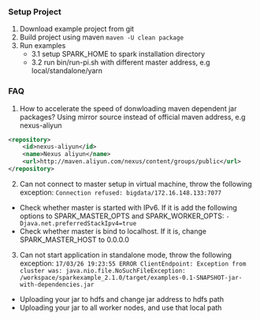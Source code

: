 ### Setup Project
1. Download example project from git
2. Build project using maven
``maven -U clean package``
3. Run examples
   - 3.1 setup SPARK_HOME to spark installation directory
   - 3.2 run bin/run-pi.sh with different master address, e.g local/standalone/yarn 

### FAQ
1. How to accelerate the speed of donwloading maven dependent jar packages?
Using mirror source instead of official maven address, e.g nexus-aliyun
```xml
<repository>
    <id>nexus-aliyun</id>
    <name>Nexus aliyun</name>
    <url>http://maven.aliyun.com/nexus/content/groups/public</url>
</repository>
```
2. Can not connect to master setup in virtual machine, throw the following exception:
``Connection refused: bigdata/172.16.148.133:7077``
- Check whether master is started with IPv6. If it is add the following options to SPARK_MASTER_OPTS and SPARK_WORKER_OPTS:
``-Djava.net.preferredStackIpv4=true``
- Check whether master is bind to localhost. If it is, change SPARK_MASTER_HOST to 0.0.0.0
3. Can not start application in standalone mode, throw the following exception:
``17/03/26 19:23:55 ERROR ClientEndpoint: Exception from cluster was: java.nio.file.NoSuchFileException: /workspace/sparkexample_2.1.0/target/examples-0.1-SNAPSHOT-jar-with-dependencies.jar``
- Uploading your jar to hdfs and change jar address to hdfs path
- Uploading your jar to all worker nodes, and use that local path
